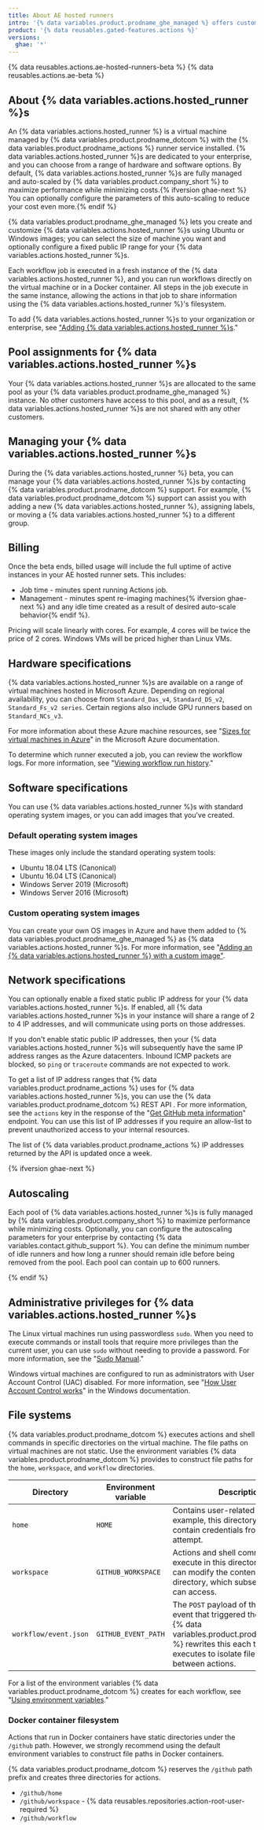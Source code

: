 ```yaml
---
title: About AE hosted runners
intro: '{% data variables.product.prodname_ghe_managed %} offers customizable and security hardened hosted virtual machines to run {% data variables.product.prodname_actions %} workflows. You can select the hardware, bring your own machine image, and enable an IP address for networking with your {% data variables.actions.hosted_runner %}.'
product: '{% data reusables.gated-features.actions %}'
versions:
  ghae: '*'
---
```


{% data reusables.actions.ae-hosted-runners-beta %}
{% data reusables.actions.ae-beta %}

## About {% data variables.actions.hosted_runner %}s

An {% data variables.actions.hosted_runner %} is a virtual machine managed by {% data variables.product.prodname_dotcom %} with the {% data variables.product.prodname_actions %} runner service installed. {% data variables.actions.hosted_runner %}s are dedicated to your enterprise, and you can choose from a range of hardware and software options. By default, {% data variables.actions.hosted_runner %}s are fully managed and auto-scaled by {% data variables.product.company_short %} to maximize performance while minimizing costs.{% ifversion ghae-next %} You can optionally configure the parameters of this auto-scaling to reduce your cost even more.{% endif %}

{% data variables.product.prodname_ghe_managed %} lets you create and customize {% data variables.actions.hosted_runner %}s using Ubuntu or Windows images; you can select the size of machine you want and optionally configure a fixed public IP range for your {% data variables.actions.hosted_runner %}s.

Each workflow job is executed in a fresh instance of the {% data variables.actions.hosted_runner %}, and you can run workflows directly on the virtual machine or in a Docker container. All steps in the job execute in the same instance, allowing the actions in that job to share information using the {% data variables.actions.hosted_runner %}'s filesystem.

To add {% data variables.actions.hosted_runner %}s to your organization or enterprise, see ["Adding {% data variables.actions.hosted_runner %}s](/actions/using-github-hosted-runners/adding-ae-hosted-runners)."

## Pool assignments for {% data variables.actions.hosted_runner %}s

Your {% data variables.actions.hosted_runner %}s are allocated to the same pool as your {% data variables.product.prodname_ghe_managed %} instance. No other customers have access to this pool, and as a result, {% data variables.actions.hosted_runner %}s are not shared with any other customers.

## Managing your {% data variables.actions.hosted_runner %}s

During the {% data variables.actions.hosted_runner %} beta, you can manage your {% data variables.actions.hosted_runner %}s by contacting {% data variables.product.prodname_dotcom %} support. For example, {% data variables.product.prodname_dotcom %} support can assist you with adding a new {% data variables.actions.hosted_runner %}, assigning labels, or moving a {% data variables.actions.hosted_runner %} to a different group.

## Billing

Once the beta ends, billed usage will include the full uptime of active instances in your AE hosted runner sets. This includes:
- Job time - minutes spent running Actions job.
- Management - minutes spent re-imaging machines{% ifversion ghae-next %} and any idle time created as a result of desired auto-scale behavior{% endif %}.

Pricing will scale linearly with cores. For example, 4 cores will be twice the price of 2 cores. Windows VMs will be priced higher than Linux VMs.

## Hardware specifications

{% data variables.actions.hosted_runner %}s are available on a range of virtual machines hosted in Microsoft Azure. Depending on regional availability, you can choose from `Standard_Das_v4`, `Standard_DS_v2`, `Standard_Fs_v2 series`. Certain regions also include GPU runners based on `Standard_NCs_v3`.

For more information about these Azure machine resources, see "[Sizes for virtual machines in Azure](https://docs.microsoft.com/en-gb/azure/virtual-machines/sizes)" in the Microsoft Azure documentation.

To determine which runner executed a job, you can review the workflow logs. For more information, see "[Viewing workflow run history](/actions/managing-workflow-runs/viewing-workflow-run-history)."

## Software specifications

You can use {% data variables.actions.hosted_runner %}s with standard operating system images, or you can add images that you've created.

### Default operating system images

These images only include the standard operating system tools:

- Ubuntu 18.04 LTS (Canonical)
- Ubuntu 16.04 LTS (Canonical)
- Windows Server 2019 (Microsoft)
- Windows Server 2016 (Microsoft)

### Custom operating system images

You can create your own OS images in Azure and have them added to {% data variables.product.prodname_ghe_managed %} as {% data variables.actions.hosted_runner %}s. For more information, see "[Adding an {% data variables.actions.hosted_runner %} with a custom image"](/actions/using-github-hosted-runners/adding-ae-hosted-runners#adding-an-ae-hosted-runner-with-a-custom-image).

## Network specifications

You can optionally enable a fixed static public IP address for your {% data variables.actions.hosted_runner %}s. If enabled, all {% data variables.actions.hosted_runner %}s in your instance will share a range of 2 to 4 IP addresses, and will communicate using ports on those addresses.

If you don't enable static public IP addresses, then your {% data variables.actions.hosted_runner %}s will subsequently have the same IP address ranges as the Azure datacenters. Inbound ICMP packets are blocked, so `ping` or `traceroute` commands are not expected to work.

To get a list of IP address ranges that {% data variables.product.prodname_actions %} uses for {% data variables.actions.hosted_runner %}s, you can use the {% data variables.product.prodname_dotcom %} REST API . For more information, see the `actions` key in the response of the "[Get GitHub meta information](/rest/reference/meta#get-github-meta-information)" endpoint. You can use this list of IP addresses if you require an allow-list to prevent unauthorized access to your internal resources.

The list of {% data variables.product.prodname_actions %} IP addresses returned by the API is updated once a week.

{% ifversion ghae-next %}

## Autoscaling 

Each pool of {% data variables.actions.hosted_runner %}s is fully managed by {% data variables.product.company_short %} to maximize performance while minimizing costs. Optionally, you can configure the autoscaling parameters for your enterprise by contacting {% data variables.contact.github_support %}. You can define the minimum number of idle runners and how long a runner should remain idle before being removed from the pool. Each pool can contain up to 600 runners.

{% endif %}

## Administrative privileges for {% data variables.actions.hosted_runner %}s

The Linux virtual machines run using passwordless `sudo`. When you need to execute commands or install tools that require more privileges than the current user, you can use `sudo` without needing to provide a password. For more information, see the "[Sudo Manual](https://www.sudo.ws/man/1.8.27/sudo.man.html)."

Windows virtual machines are configured to run as administrators with User Account Control (UAC) disabled. For more information, see "[How User Account Control works](https://docs.microsoft.com/windows/security/identity-protection/user-account-control/how-user-account-control-works)" in the Windows documentation.

## File systems

{% data variables.product.prodname_dotcom %} executes actions and shell commands in specific directories on the virtual machine. The file paths on virtual machines are not static. Use the environment variables {% data variables.product.prodname_dotcom %} provides to construct file paths for the `home`, `workspace`, and `workflow` directories.

| Directory | Environment variable | Description |
|-----------|----------------------|-------------|
| `home` | `HOME` | Contains user-related data. For example, this directory could contain credentials from a login attempt. |
| `workspace` | `GITHUB_WORKSPACE` | Actions and shell commands execute in this directory. An action can modify the contents of this directory, which subsequent actions can access. |
| `workflow/event.json` | `GITHUB_EVENT_PATH` | The `POST` payload of the webhook event that triggered the workflow. {% data variables.product.prodname_dotcom %} rewrites this each time an action executes to isolate file content between actions.

For a list of the environment variables {% data variables.product.prodname_dotcom %} creates for each workflow, see "[Using environment variables](/github/automating-your-workflow-with-github-actions/using-environment-variables)."

### Docker container filesystem

Actions that run in Docker containers have static directories under the `/github` path. However, we strongly recommend using the default environment variables to construct file paths in Docker containers.

{% data variables.product.prodname_dotcom %} reserves the `/github` path prefix and creates three directories for actions.

- `/github/home`
- `/github/workspace` - {% data reusables.repositories.action-root-user-required %}
- `/github/workflow`
